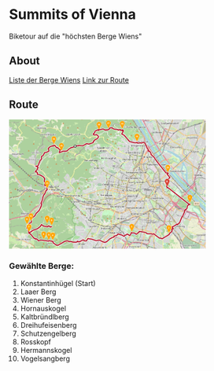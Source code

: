 # Summits of Vienna
Biketour auf die "höchsten Berge Wiens"

## About
<a href="https://de.wikipedia.org/wiki/Liste_der_Berge_Wiens" target="_blank">Liste der Berge Wiens</a>
<a href="https://maps.openrouteservice.org/directions?n1=48.178163&n2=16.374092&n3=14&a=48.210397,16.403157,48.19324,16.439332,48.161008,16.405966,48.162421,16.34697,48.153318,16.221313,48.153719,16.215219,48.154348,16.20698,48.162078,16.183548,48.168948,16.21964,48.171037,16.212258,48.162393,16.183805,48.170221,16.180372,48.173599,16.186638,48.208345,16.21243,48.255223,16.222944,48.248283,16.235132,48.270626,16.294785,48.271883,16.310062,48.271597,16.332035,48.258113,16.355295,48.225244,16.404476,48.210232,16.403232&b=2&c=0&k1=en-US&k2=km" target="_blank">Link zur Route</a>

## Route
<img src="route.png" alt="W" width="400"/>

### Gewählte Berge:
1. Konstantinhügel (Start)
2. Laaer Berg
3. Wiener Berg
4. Hornauskogel
5. Kaltbründlberg
6. Dreihufeisenberg
7. Schutzengelberg
8. Rosskopf
9. Hermannskogel
10. Vogelsangberg
